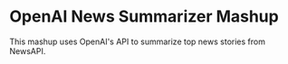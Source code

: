 # OpenAI News Summarizer Mashup

This mashup uses OpenAI's API to summarize top news stories from NewsAPI. 